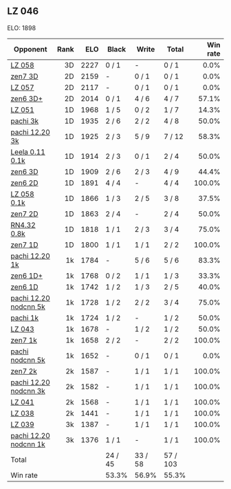 ## LZ 046 ##

ELO: 1898

Opponent | Rank | ELO | Black | Write | Total | Win rate
---------|-----:|----:|-------|-------|-------|-------:
[LZ 058](LZ%20058.md) | 3D | 2227 | 0 / 1 | - | 0 / 1 | 0.0%
[zen7 3D](zen7%203D.md) | 2D | 2159 | - | 0 / 1 | 0 / 1 | 0.0%
[LZ 057](LZ%20057.md) | 2D | 2117 | - | 0 / 1 | 0 / 1 | 0.0%
[zen6 3D+](zen6%203D+.md) | 2D | 2014 | 0 / 1 | 4 / 6 | 4 / 7 | 57.1%
[LZ 051](LZ%20051.md) | 1D | 1968 | 1 / 5 | 0 / 2 | 1 / 7 | 14.3%
[pachi 3k](pachi%203k.md) | 1D | 1935 | 2 / 6 | 2 / 2 | 4 / 8 | 50.0%
[pachi 12.20 3k](pachi%2012.20%203k.md) | 1D | 1925 | 2 / 3 | 5 / 9 | 7 / 12 | 58.3%
[Leela 0.11 0.1k](Leela%200.11%200.1k.md) | 1D | 1914 | 2 / 3 | 0 / 1 | 2 / 4 | 50.0%
[zen6 3D](zen6%203D.md) | 1D | 1909 | 2 / 6 | 2 / 3 | 4 / 9 | 44.4%
[zen6 2D](zen6%202D.md) | 1D | 1891 | 4 / 4 | - | 4 / 4 | 100.0%
[LZ 058 0.1k](LZ%20058%200.1k.md) | 1D | 1866 | 1 / 3 | 2 / 5 | 3 / 8 | 37.5%
[zen7 2D](zen7%202D.md) | 1D | 1863 | 2 / 4 | - | 2 / 4 | 50.0%
[RN4.32 0.8k](RN4.32%200.8k.md) | 1D | 1818 | 1 / 1 | 2 / 3 | 3 / 4 | 75.0%
[zen7 1D](zen7%201D.md) | 1D | 1800 | 1 / 1 | 1 / 1 | 2 / 2 | 100.0%
[pachi 12.20 1k](pachi%2012.20%201k.md) | 1k | 1784 | - | 5 / 6 | 5 / 6 | 83.3%
[zen6 1D+](zen6%201D+.md) | 1k | 1768 | 0 / 2 | 1 / 1 | 1 / 3 | 33.3%
[zen6 1D](zen6%201D.md) | 1k | 1742 | 1 / 2 | 1 / 3 | 2 / 5 | 40.0%
[pachi 12.20 nodcnn 5k](pachi%2012.20%20nodcnn%205k.md) | 1k | 1728 | 1 / 2 | 2 / 2 | 3 / 4 | 75.0%
[pachi 1k](pachi%201k.md) | 1k | 1724 | 1 / 2 | - | 1 / 2 | 50.0%
[LZ 043](LZ%20043.md) | 1k | 1678 | - | 1 / 2 | 1 / 2 | 50.0%
[zen7 1k](zen7%201k.md) | 1k | 1658 | 2 / 2 | - | 2 / 2 | 100.0%
[pachi nodcnn 5k](pachi%20nodcnn%205k.md) | 1k | 1652 | - | 0 / 1 | 0 / 1 | 0.0%
[zen7 2k](zen7%202k.md) | 2k | 1587 | - | 1 / 1 | 1 / 1 | 100.0%
[pachi 12.20 nodcnn 3k](pachi%2012.20%20nodcnn%203k.md) | 2k | 1582 | - | 1 / 1 | 1 / 1 | 100.0%
[LZ 041](LZ%20041.md) | 2k | 1568 | - | 1 / 1 | 1 / 1 | 100.0%
[LZ 038](LZ%20038.md) | 2k | 1441 | - | 1 / 1 | 1 / 1 | 100.0%
[LZ 039](LZ%20039.md) | 3k | 1387 | - | 1 / 1 | 1 / 1 | 100.0%
[pachi 12.20 nodcnn 1k](pachi%2012.20%20nodcnn%201k.md) | 3k | 1376 | 1 / 1 | - | 1 / 1 | 100.0%
Total | | | 24 / 45 | 33 / 58 | 57 / 103 | 
Win rate| | | 53.3% | 56.9% | 55.3% | 
